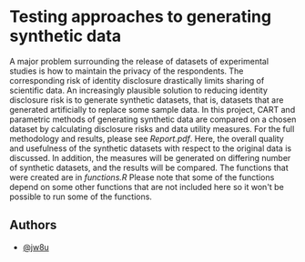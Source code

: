 
# Testing approaches to generating synthetic data

A major problem surrounding the release of datasets of experimental studies is how to maintain the privacy of the respondents. The corresponding risk of identity disclosure drastically limits sharing of scientific data. An increasingly plausible solution to reducing identity disclosure risk is to generate synthetic datasets, that is, datasets that are generated artificially to replace some sample data. In this project, CART and parametric methods of generating synthetic data are compared on a chosen dataset by calculating disclosure risks and data utility measures.
For the full methodology and results, please see *Report.pdf*. Here, the overall quality and usefulness of the synthetic datasets with respect to the original data is discussed. In addition, the measures will be generated on differing number of synthetic datasets, and the results will be compared.
The functions that were created are in *functions.R* Please note that some of the functions depend on some other functions that are not included here so it won't be possible to run some of the functions.

## Authors

- [@jw8u](https://www.github.com/jw8u)

